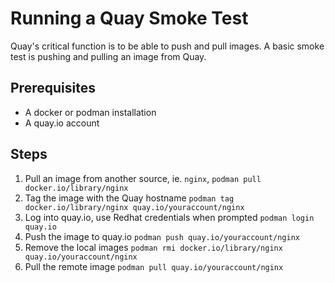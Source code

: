# Running a Quay Smoke Test

Quay's critical function is to be able to push and pull images. A basic smoke test is pushing and pulling an image from Quay.

## Prerequisites 

- A docker or podman installation
- A quay.io account

## Steps

1. Pull an image from another source, ie. `nginx`, `podman pull docker.io/library/nginx`
2. Tag the image with the Quay hostname `podman tag docker.io/library/nginx quay.io/youraccount/nginx`
3. Log into quay.io, use Redhat credentials when prompted `podman login quay.io`
4. Push the image to quay.io `podman push quay.io/youraccount/nginx`
5. Remove the local images `podman rmi docker.io/library/nginx quay.io/youraccount/nginx`
6. Pull the remote image `podman pull quay.io/youraccount/nginx`
